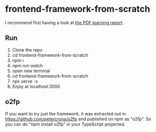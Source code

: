 # frontend-framework-from-scratch

I recommend first having a look at [the PDF learning report](report.pdf).

## Run

1. Clone the repo
2. cd frontend-framework-from-scratch
2. npm i
3. npm run watch
4. open new terminal
5. cd frontend-framework-from-scratch 
6. npx serve -s
7. Enjoy at localhost:3000

## o2fp

If you want to try just the framework, it was extracted out in https://github.com/petercrona/o2fp and published on npm as "o2fp". So you can do "npm install o2fp" in your TypeScript projected.